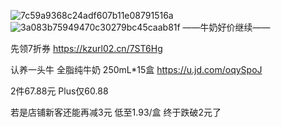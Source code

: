 ![7c59a9368c24adf607b11e08791516a](https://github.com/user-attachments/assets/aa8be2c3-92c4-48b5-88b6-616ee8900793)
![3a083b75949470c30279bc45caab81f](https://github.com/user-attachments/assets/c17bb650-f56e-4eeb-ab0d-46c5ef5dd451)
——牛奶好价继续——

先领7折券
https://kzurl02.cn/7ST6Hg

认养一头牛 全脂纯牛奶
250mL*15盒
https://u.jd.com/oqySpoJ

️2件67.88元 Plus仅60.88

若是店铺新客还能再减3元
低至1.93/盒 终于跌破2元了